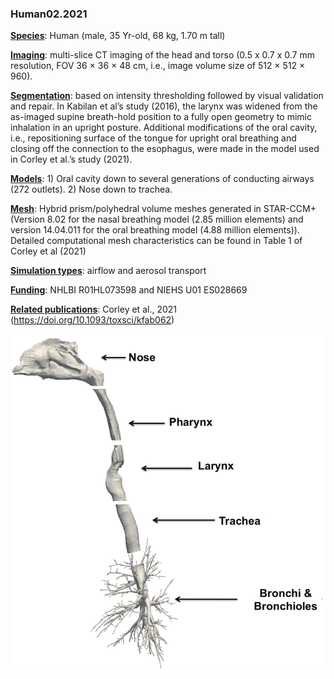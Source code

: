 ### Human02.2021



**<u>Species</u>**: Human (male, 35 Yr-old, 68 kg, 1.70 m tall)

**<u>Imaging</u>**: multi-slice CT imaging of the head and torso (0.5 x 0.7 x 0.7 mm resolution, FOV 36 × 36 × 48 cm, i.e., image volume size of 512 × 512 × 960). 

**<u>Segmentation</u>**: based on intensity thresholding followed by visual validation and repair. In Kabilan et al’s study (2016), the larynx was widened from the as-imaged supine breath-hold position to a fully open geometry to mimic inhalation in an upright posture. Additional modifications of the oral cavity, i.e., repositioning surface of the tongue for upright oral breathing and closing off the connection to the esophagus, were made in the model used in Corley et al.’s study (2021). 

**<u>Models</u>**: 1) Oral cavity down to several generations of conducting airways (272 outlets). 2) Nose down to trachea.

**<u>Mesh</u>**: Hybrid prism/polyhedral volume meshes generated in STAR-CCM+ (Version 8.02 for the nasal breathing model (2.85 million elements) and version 14.04.011 for the oral breathing model (4.88 million elements)). Detailed computational mesh characteristics can be found in Table 1 of Corley et al (2021)

**<u>Simulation types</u>**: airflow and aerosol transport

**<u>Funding</u>**: NHLBI R01HL073598 and NIEHS U01 ES028669

**<u>Related publications</u>**: Corley et al., 2021 (https://doi.org/10.1093/toxsci/kfab062)



![human02](../README/human02.png)